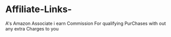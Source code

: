 # Affiliate-Links-
A's Amazon Associate i earn Commission For qualifying PurChases with out any extra Charges to you 
